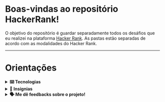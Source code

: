 # Boas-vindas ao repositório HackerRank!

O objetivo do repositório é guardar separadamente todos os desáfios que eu realizei na plataforma [Hacker Rank](https://www.hackerrank.com).
As pastas estão separadas de acordo com as modalidades do Hacker Rank.

---
# Orientações

<details>
  <summary>
    <strong>⌨️ Tecnologias</strong>
  </summary>
  
  - **MySql**
  
  - **Typescript**

</details>

<details>
  <summary>
    <strong>🏅 Insígnias</strong>
  </summary>
  
  - **MySql 🥈**
  
  - **Problem Solving 🥉**

</details>

<details>
  <summary>
    <strong>🗣 Me dê feedbacks sobre o projeto!</strong>
  </summary><br>

  Qualquer tipo de feedback é bem vindo para que eu possa continuar melhorando. 
   - **senamatheusjob@gmail.com**
</details>
